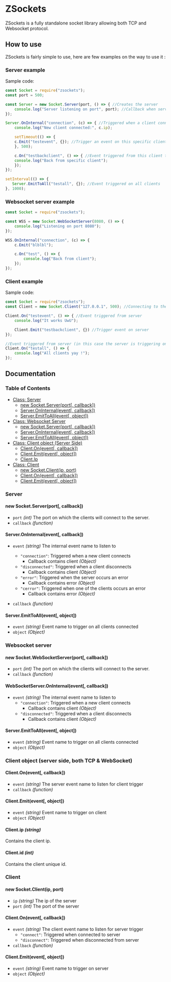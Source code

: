 
# ZSockets

ZSockets is a fully standalone socket library allowing both TCP and Websocket protocol.


## How to use
ZSockets is fairly simple to use, here are few examples on the way to use it :
### Server example
Sample code:

```js
const Socket = require("zsockets");
const port = 500;

const Server = new Socket.Server(port, () => { //Creates the server
    console.log("Server listening on port", port); //Callback when server is running
});

Server.OnInternal("connection", (c) => { //Triggered when a client connects
    console.log("New client connected:", c.ip);

    setTimeout(() => {
	c.Emit("testevent", {}); //Trigger an event on this specific client
    }, 500);

    c.On("testbackclient", () => { //Event triggered from this client to the server
	console.log("Back from specific client");
    });
});

setInterval(() => {
   Server.EmitToAll("testall", {}); //Event triggered on all clients
}, 1000);
```
### Websocket server example
```js
const Socket = require("zsockets");

const WSS = new Socket.WebSocketServer(8080, () => {
    console.log("Listening on port 8080");
});

WSS.OnInternal("connection", (c) => {
    c.Emit("blblbl");

    c.On("test", () => {
        console.log("Back from client");
    });
});
```
### Client example
Sample code:

```js
const Socket = require("zsockets");
const Client = new Socket.Client("127.0.0.1", 500); //Connecting to the server

Client.On("testevent", () => { //Event triggered from server
    console.log("It works UwU");

    Client.Emit("testbackclient", {}) //Trigger event on server
});

//Event triggered from server (in this case the server is triggering on all clients)
Client.On("testall", () => {
    console.log("All clients yay !");
});
```
## Documentation
### Table of Contents

  - [Class: Server](#server)
    - [new Socket.Server(port[, callback])](#new-socketserverport-callback)
    - [Server.OnInternal(event[, callback])](#serveroninternalevent-callback)
    - [Server.EmitToAll(event[, object])](#serveremittoallevent-object)
  - [Class: Websocket Server](#websocket-server)
    - [new Socket.Server(port[, callback])](#new-socketwebsocketserverport-callback)
    - [Server.OnInternal(event[, callback])](#websocketserveroninternalevent-callback)
    - [Server.EmitToAll(event[, object])](#serveremittoallevent-object-1)
  - [Class: Client object (Server Side)](#client-object-server-side-both-tcp--websocket)
    - [Client.On(event[, callback])](#clientonevent-callback)
    - [Client.Emit(event[, object])](#clientemitevent-object)
    - [Client.Ip](#clientip-string)
  - [Class: Client](#client)
    - [new Socket.Client(ip, port)](#new-socketclientip-port)
    - [Client.On(event[, callback])](#clientonevent-callback-1)
    - [Client.Emit(event[, object])](#clientemitevent-object-1)
### Server

#### new Socket.Server(port[, callback])
  - `port` _(int)_ The port on which the clients will connect to the server.
  - `callback` _(function)_
#### Server.OnInternal(event[, callback])
- `event` _(string)_ The internal event name to listen to
	- `"connection"`: Triggered when a new client connects
		- Callback contains client _(Object)_
	- `"disconnected"`: Triggered when a client disconnects
		- Callback contains client _(Object)_
	- `"error"`: Triggered when the server occurs an error
		- Callback contains error _(Object)_
	- `"cerror"`: Triggered when one of the clients occurs an error
		- Callback contains error _(Object)_
	
- `callback` _(function)_
#### Server.EmitToAll(event[, object])
- `event` _(string)_ Event name to trigger on all clients connected
- `object` _(Object)_

### Websocket server
#### new Socket.WebSocketServer(port[, callback])
  - `port` _(int)_ The port on which the clients will connect to the server.
  - `callback` _(function)_
#### WebSocketServer.OnInternal(event[, callback])
- `event` _(string)_ The internal event name to listen to
	- `"connection"`: Triggered when a new client connects
		- Callback contains client _(Object)_
	- `"disconnected"`: Triggered when a client disconnects
		- Callback contains client _(Object)_
#### Server.EmitToAll(event[, object])
- `event` _(string)_ Event name to trigger on all clients connected
- `object` _(Object)_

### Client object (server side, both TCP & WebSocket)

#### Client.On(event[, callback])
- `event` _(string)_ The server event name to listen for client trigger
- `callback` _(function)_
#### Client.Emit(event[, object])
- `event` _(string)_ Event name to trigger on client
- `object` _(Object)_
#### Client.ip _(string)_
Contains the client ip.
#### Client.id _(int)_
Contains the client unique id.

### Client
#### new Socket.Client(ip, port)
  - `ip` _(string)_ The ip of the server
  - `port` _(int)_ The port of the server
#### Client.On(event[, callback])
- `event` _(string)_ The client event name to listen for server trigger
	- `"connect"`: Triggered when connected to server
	- `"disconnect"`: Triggered when disconnected from server
- `callback` _(function)_
#### Client.Emit(event[, object])
- `event` _(string)_ Event name to trigger on server
- `object` _(Object)_
